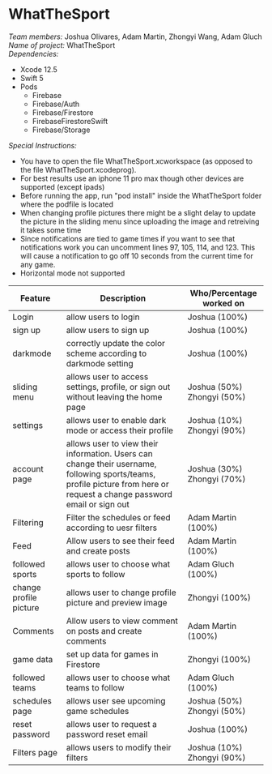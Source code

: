 # WhatTheSport <br>
*Team members:* Joshua Olivares, Adam Martin, Zhongyi Wang, Adam Gluch <br>
*Name of project:* WhatTheSport <br>
*Dependencies:*
- Xcode 12.5
- Swift 5
- Pods
  - Firebase
  - Firebase/Auth
  - Firebase/Firestore
  - FirebaseFirestoreSwift
  - Firebase/Storage 
<!-- end of the list -->
*Special Instructions:*
- You have to open the file WhatTheSport.xcworkspace (as opposed to the file
WhatTheSport.xcodeprog).
- For best results use an iphone 11 pro max though other devices are supported (except ipads)
- Before running the app, run "pod install" inside the WhatTheSport folder where the
podfile is located
- When changing profile pictures there might be a slight delay to update the picture in the
sliding menu since uploading the image and retreiving it takes some time
- Since notifications are tied to game times if you want to see that notifications work
you can uncomment lines 97, 105, 114, and 123. This will cause a notification to go off
10 seconds from the current time for any game. 
- Horizontal mode not supported
<!-- end of the list -->


| Feature | Description | Who/Percentage worked on |
| ------- | ----------- | ------------------------ |
| Login | allow users to login | Joshua (100%) |
| sign up | allow users to sign up | Joshua (100%) |
| darkmode | correctly update the color scheme according to darkmode setting | Joshua (100%) |
| sliding menu | allows user to access settings, profile, or sign out without leaving the home page| Joshua (50%) Zhongyi (50%)|
| settings | allows user to enable dark mode or access their profile | Joshua (10%) Zhongyi (90%) |
| account page | allows user to view their information. Users can change their username, following sports/teams, profile picture from here or request a change password email or sign out   | Joshua (30%) Zhongyi (70%) |
| Filtering | Filter the schedules or feed according to uesr filters | Adam Martin (100%) |
| Feed | Allow users to see their feed and create posts | Adam Martin (100%) |
| followed sports | allows user to choose what sports to follow | Adam Gluch (100%) |
| change profile picture | allows user to change profile picture and preview image | Zhongyi (100%) |
| Comments | Allow users to view comment on posts and create comments | Adam Martin (100%) |
| game data | set up data for games in Firestore | Zhongyi (100%) |
| followed teams | allows user to choose what teams to follow | Adam Gluch (100%) |
| schedules page | allows user see upcoming game schedules | Joshua (50%) Zhongyi (50%) |
| reset password | allows user to request a password reset email | Joshua (100%) |
| Filters page | allows users to modify their filters | Joshua (10%) Zhongyi (90%) |
